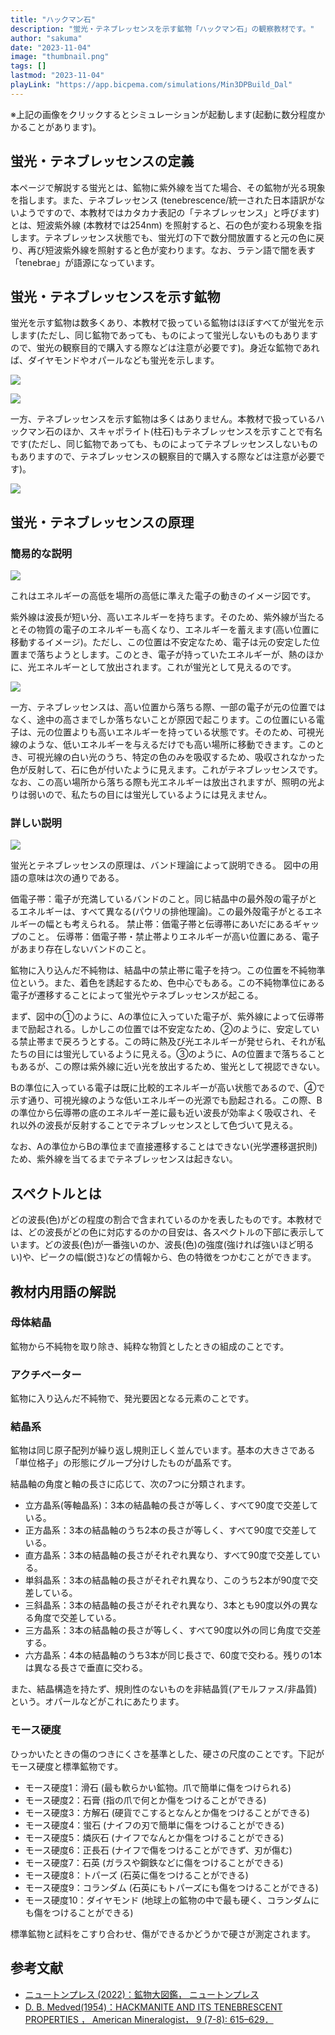 ```yaml
---
title: "ハックマン石"
description: "蛍光・テネブレッセンスを示す鉱物「ハックマン石」の観察教材です。"
author: "sakuma"
date: "2023-11-04"
image: "thumbnail.png"
tags: []
lastmod: "2023-11-04"
playLink: "https://app.bicpema.com/simulations/Min3DPBuild_Dal"
---
```

※上記の画像をクリックするとシミュレーションが起動します(起動に数分程度かかることがあります)。

## 蛍光・テネブレッセンスの定義

本ページで解説する蛍光とは、鉱物に紫外線を当てた場合、その鉱物が光る現象を指します。また、テネブレッセンス (tenebrescence/統一された日本語訳がないようですので、本教材ではカタカナ表記の「テネブレッセンス」と呼びます) とは、短波紫外線 (本教材では254nm) を照射すると、石の色が変わる現象を指します。テネブレッセンス状態でも、蛍光灯の下で数分間放置すると元の色に戻り、再び短波紫外線を照射すると色が変わります。なお、ラテン語で闇を表す「tenebrae」が語源になっています。

## 蛍光・テネブレッセンスを示す鉱物

蛍光を示す鉱物は数多くあり、本教材で扱っている鉱物はほぼすべてが蛍光を示します(ただし、同じ鉱物であっても、ものによって蛍光しないものもありますので、蛍光の観察目的で購入する際などは注意が必要です)。身近な鉱物であれば、ダイヤモンドやオパールなども蛍光を示します。

![](Diamond.png)

![](Opal.png)

一方、テネブレッセンスを示す鉱物は多くはありません。本教材で扱っているハックマン石のほか、スキャポライト(柱石)もテネブレッセンスを示すことで有名です(ただし、同じ鉱物であっても、ものによってテネブレッセンスしないものもありますので、テネブレッセンスの観察目的で購入する際などは注意が必要です)。

![](Hackmanite.png)

## 蛍光・テネブレッセンスの原理

### 簡易的な説明

![](WhyFL_easy.drawio.png)

これはエネルギーの高低を場所の高低に準えた電子の動きのイメージ図です。

紫外線は波長が短い分、高いエネルギーを持ちます。そのため、紫外線が当たるとその物質の電子のエネルギーも高くなり、エネルギーを蓄えます(高い位置に移動するイメージ)。ただし、この位置は不安定なため、電子は元の安定した位置まで落ちようとします。このとき、電子が持っていたエネルギーが、熱のほかに、光エネルギーとして放出されます。これが蛍光として見えるのです。

![](WhyFLTE_easy.drawio.png)

 一方、テネブレッセンスは、高い位置から落ちる際、一部の電子が元の位置ではなく、途中の高さまでしか落ちないことが原因で起こります。この位置にいる電子は、元の位置よりも高いエネルギーを持っている状態です。そのため、可視光線のような、低いエネルギーを与えるだけでも高い場所に移動できます。このとき、可視光線の白い光のうち、特定の色のみを吸収するため、吸収されなかった色が反射して、石に色が付いたように見えます。これがテネブレッセンスです。なお、この高い場所から落ちる際も光エネルギーは放出されますが、照明の光よりは弱いので、私たちの目には蛍光しているようには見えません。

### 詳しい説明

![](WhyFLTE.drawio.png)

蛍光とテネブレッセンスの原理は、バンド理論によって説明できる。
図中の用語の意味は次の通りである。

価電子帯：電子が充満しているバンドのこと。同じ結晶中の最外殻の電子がとるエネルギーは、すべて異なる(パウリの排他理論)。この最外殻電子がとるエネルギーの幅とも考えられる。
禁止帯：価電子帯と伝導帯にあいだにあるギャップのこと。
伝導帯：価電子帯・禁止帯よりエネルギーが高い位置にある、電子があまり存在しないバンドのこと。

鉱物に入り込んだ不純物は、結晶中の禁止帯に電子を持つ。この位置を不純物準位という。また、着色を誘起するため、色中心でもある。この不純物準位にある電子が遷移することによって蛍光やテネブレッセンスが起こる。

まず、図中の①のように、Aの準位に入っていた電子が、紫外線によって伝導帯まで励起される。しかしこの位置では不安定なため、②のように、安定している禁止帯まで戻ろうとする。この時に熱及び光エネルギーが発せられ、それが私たちの目には蛍光しているように見える。③のように、Aの位置まで落ちることもあるが、この際は紫外線に近い光を放出するため、蛍光として視認できない。

Bの準位に入っている電子は既に比較的エネルギーが高い状態であるので、④で示す通り、可視光線のような低いエネルギーの光源でも励起される。この際、Bの準位から伝導帯の底のエネルギー差に最も近い波長が効率よく吸収され、それ以外の波長が反射することでテネブレッセンスとして色づいて見える。

なお、Aの準位からBの準位まで直接遷移することはできない(光学遷移選択則)ため、紫外線を当てるまでテネブレッセンスは起きない。

## スペクトルとは

どの波長(色)がどの程度の割合で含まれているのかを表したものです。本教材では、どの波長がどの色に対応するのかの目安は、各スペクトルの下部に表示しています。どの波長(色)が一番強いのか、波長(色)の強度(強ければ強いほど明るい)や、ピークの幅(鋭さ)などの情報から、色の特徴をつかむことができます。

## 教材内用語の解説

### 母体結晶

鉱物から不純物を取り除き、純粋な物質としたときの組成のことです。

### アクチベーター

鉱物に入り込んだ不純物で、発光要因となる元素のことです。

### 結晶系

鉱物は同じ原子配列が繰り返し規則正しく並んでいます。基本の大きさである「単位格子」の形態にグループ分けしたものが晶系です。

結晶軸の角度と軸の長さに応じて、次の7つに分類されます。

- 立方晶系(等軸晶系)：3本の結晶軸の長さが等しく、すべて90度で交差している。
- 正方晶系：3本の結晶軸のうち2本の長さが等しく、すべて90度で交差している。
- 直方晶系：3本の結晶軸の長さがそれぞれ異なり、すべて90度で交差している。
- 単斜晶系：3本の結晶軸の長さがそれぞれ異なり、このうち2本が90度で交差している。
- 三斜晶系：3本の結晶軸の長さがそれぞれ異なり、3本とも90度以外の異なる角度で交差している。
- 三方晶系：3本の結晶軸の長さが等しく、すべて90度以外の同じ角度で交差する。
- 六方晶系：4本の結晶軸のうち3本が同じ長さで、60度で交わる。残りの1本は異なる長さで垂直に交わる。

また、結晶構造を持たず、規則性のないものを非結晶質(アモルファス/非晶質)という。オパールなどがこれにあたります。

### モース硬度

ひっかいたときの傷のつきにくさを基準とした、硬さの尺度のことです。下記がモース硬度と標準鉱物です。

- モース硬度1：滑石 (最も軟らかい鉱物。爪で簡単に傷をつけられる)
- モース硬度2：石膏 (指の爪で何とか傷をつけることができる)
- モース硬度3：方解石 (硬貨でこするとなんとか傷をつけることができる)
- モース硬度4：蛍石 (ナイフの刃で簡単に傷をつけることができる)
- モース硬度5：燐灰石 (ナイフでなんとか傷をつけることができる)
- モース硬度6：正長石 (ナイフで傷をつけることができず、刃が傷む)
- モース硬度7：石英 (ガラスや鋼鉄などに傷をつけることができる)
- モース硬度8：トパーズ (石英に傷をつけることができる)
- モース硬度9：コランダム (石英にもトパーズにも傷をつけることができる)
- モース硬度10：ダイヤモンド (地球上の鉱物の中で最も硬く、コランダムにも傷をつけることができる)

標準鉱物と試料をこすり合わせ、傷ができるかどうかで硬さが測定されます。

## 参考文献

- [ニュートンプレス (2022)：鉱物大図鑑， ニュートンプレス](https://www.newtonpress.co.jp/book/Daizukan/220620-Mineralzukan.html)
- [D. B. Medved(1954)：HACKMANITE AND ITS TENEBRESCENT PROPERTIES ， American Mineralogist， 9 (7-8): 615–629．](https://www.semanticscholar.org/paper/HACKMANITE-AND-ITS-TENEBRESCENT-PROPERTIES-MBnvEo/51749aa2c0c662a2be23b2cffbf0fbca7878363a#citing-papers)
